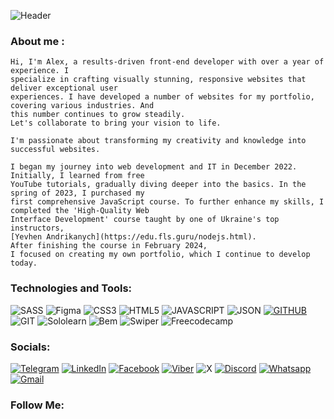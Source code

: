 ![Header](https://github.com/GrandPapaDi/GrandPapaDi/blob/main/assets/matrix-cut.gif)

### About me :

    Hi, I'm Alex, a results-driven front-end developer with over a year of experience. I
    specialize in crafting visually stunning, responsive websites that deliver exceptional user
    experiences. I have developed a number of websites for my portfolio, covering various industries. And
    this number continues to grow steadily.
    Let's collaborate to bring your vision to life.

    I'm passionate about transforming my creativity and knowledge into successful websites.

    I began my journey into web development and IT in December 2022. Initially, I learned from free
    YouTube tutorials, gradually diving deeper into the basics. In the spring of 2023, I purchased my
    first comprehensive JavaScript course. To further enhance my skills, I completed the 'High-Quality Web
    Interface Development' course taught by one of Ukraine's top instructors,
    [Yevhen Andrikanych](https://edu.fls.guru/nodejs.html).
    After finishing the course in February 2024,
    I focused on creating my own portfolio, which I continue to develop today.

### Technologies and Tools:

![SASS](https://img.shields.io/badge/SCSS-000?style=for-the-badge&logo=sass&logoColor=CC6699)
![Figma](https://img.shields.io/badge/figma-000000?style=for-the-badge&logo=figma&logoColor=#F24E1E)
![CSS3](https://img.shields.io/badge/CSS3-000?style=for-the-badge&logo=css3&logoColor=1572B6)
![HTML5](https://img.shields.io/badge/HTML5-000?style=for-the-badge&logo=html5&logoColor=E34F26)
![JAVASCRIPT](https://img.shields.io/badge/JavaScript-000?style=for-the-badge&logo=javascript&logoColor=F7DF1E)
![JSON](https://img.shields.io/badge/json-000?style=for-the-badge&logo=json&logoColor=white)
[![GITHUB](https://img.shields.io/badge/GitHub-100000?style=for-the-badge&logo=github&logoColor=white)](https://github.com/GrandPapaDi?tab=overview&from=2024-08-01&to=2024-08-31)
![GIT](https://img.shields.io/badge/Git-100000?style=for-the-badge&logo=git&logoColor=F05032)
![Sololearn](https://img.shields.io/badge/-Sololearn-000?style=for-the-badge&logo=Sololearn&logoColor=white)
![Bem](https://img.shields.io/badge/-bem-000?style=for-the-badge&logo=bem&logoColor=white)
![Swiper](https://img.shields.io/badge/-Swiper-000?style=for-the-badge&logo=swiper&logoColor=6332F6)
![Freecodecamp](https://img.shields.io/badge/-freecodecamp-0A0A23?style=for-the-badge&logo=freecodecamp&logoColor=white)

### Socials:

[![Telegram](https://img.shields.io/badge/-Telegram-090909?style=for-the-badge&logo=telegram&logoColor=27A0D9)](https://t.me/grandpappadi)
[![LinkedIn](https://img.shields.io/badge/-LinkedIn-090909?style=for-the-badge&logo=linkedin&logoColor=007BB6)](https://www.linkedin.com/in/alexeyshpavda)
[![Facebook](https://img.shields.io/badge/-Facebook-090909?style=for-the-badge&logo=Facebook&logoColor=1195F5)](https://www.facebook.com/alexeyshpavda)
[![Viber](https://img.shields.io/badge/viber-000000?style=for-the-badge&logo=viber&logoColor=7360F2)](https://www.facebook.com/alexeyshpavda)
![X](https://img.shields.io/badge/X-000000?style=for-the-badge&logo=x&logoColor=white)
[![Discord](https://img.shields.io/badge/discord-000?style=for-the-badge&logo=discord&logoColor=5865F2)](https://wa.me/+491627651680)
[![Whatsapp](https://img.shields.io/badge/whatsapp-000?style=for-the-badge&logo=whatsapp&logoColor=25D366)](https://wa.me/+491627651680)
[![Gmail](https://img.shields.io/badge/gmail-000?style=for-the-badge&logo=gmail&logoColor=F05032)](mailto:veradocx@gmail.com)

### Follow Me:
